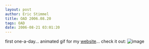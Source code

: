 ```yaml
---
layout: post
author: Eric Stimmel
title: OAD 2006.08.20
tags: OAD
date: 2006-08-21 03:01:20
--- 
```



first one-a-day... animated gif for my [website][]... check it out: ![image][]

  [website]: http://stimmelopolis.com/
  [image]: http://stimmelopolis.com/images/megaphone.gif

